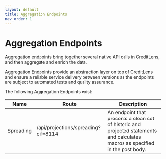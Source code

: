 ```yaml
---
layout: default
title: Aggregation Endpoints
nav_order: 1
---
```


# Aggregation Endpoints

Aggregation endpoints bring together several native API calls in CreditLens, and then aggregate and enrich the data.

Aggregation Endpoints provide an abstraction layer on top of CreditLens and ensure a reliable service delivery between
versions
as the endpoints are subject to automated tests and quality assurance.

The following Aggregation Endpoints exist:

| Name      | Route                               | Description                                                                                                                     |
|-----------|-------------------------------------|---------------------------------------------------------------------------------------------------------------------------------|
| Spreading | /api/projections/spreading?cif=8114 | An endpoint that presents a clean set of historic and projected statements and calculates macros as specified in the post body. |